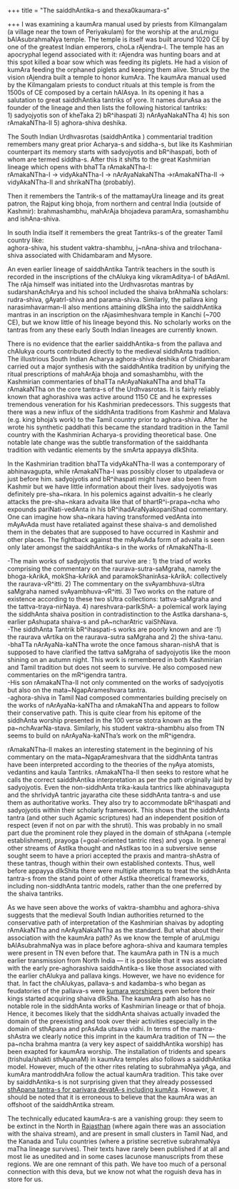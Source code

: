 +++
title = "The saiddhAntika-s and thexa0kaumara-s"

+++
I was examining a kaumAra manual used by priests from Kilmangalam (a
village near the town of Periyakulam) for the worship at the aruLmigu
bAlAsubrahmaNya temple. The temple is itself was built around 1020 CE by
one of the greatest Indian emperors, choLa rAjendra-I. The temple has an
apocryphal legend associated with it: rAjendra was hunting boars and at
this spot killed a boar sow which was feeding its piglets. He had a
vision of kumAra feeding the orphaned piglets and keeping them alive.
Struck by the vision rAjendra built a temple to honor kumAra. The
kaumAra manual used by the Kilmangalam priests to conduct rituals at
this temple is from the 1500s of CE composed by a certain hAlAsya. In
its opening it has a salutation to great saiddhAntika tantriks of yore.
It names durvAsa as the founder of the lineage and then lists the
following historical tantriks:  
1\) sadyojyotis son of kheTaka 2) bR^ihaspati 3) nArAyaNakaNTha 4) his
son rAmakaNTha-II 5) aghora-shiva deshika.

The South Indian Urdhvasrotas (saiddhAntika ) commentarial tradition
remembers many great prior Acharya-s and siddha-s, but like its
Kashmirian counterpart its memory starts with sadyojyotis and
bR^ihaspati, both of whom are termed siddha-s. After this it shifts to
the great Kashmirian lineage which opens with bhaTTa rAmakaNTha-I:  
rAmakaNTha-I -\> vidyAkaNTha-I -\> nArAyaNakaNTha -\>rAmakaNTha-II -\>
vidyAkaNTha-II and shrikaNTha (probably).

Then it remembers the Tantrik-s of the mattamayUra lineage and its great
patron, the Rajput king bhoja, from northern and central India (outside
of Kashmir): brahmashambhu, mahArAja bhojadeva paramAra, somashambhu and
ishAna-shiva.

In south India itself it remembers the great Tantriks-s of the greater
Tamil country like:  
aghora-shiva, his student vaktra-shambhu, j\~nAna-shiva and
trilochana-shiva associated with Chidambaram and Mysore.

An even earlier lineage of saiddhAntika Tantrik teachers in the south is
recorded in the inscriptions of the chAlukya king vikramAditya-I of
bAdAmI. The rAja himself was initiated into the Urdhvasrotas mantras by
sudarshanAchArya and his school included the shaiva brAhmaNa scholars:
rudra-shiva, gAyatrI-shiva and parama-shiva. Similarly, the pallava king
narasimhavarman-II also mentions attaining dIkSha into the saiddhAntika
mantras in an inscription on the rAjasimheshvara temple in Kanchi (\~700
CE), but we know little of his lineage beyond this. No scholarly works
on the tantras from any these early South Indian lineages are currently
known.

There is no evidence that the earlier saiddhAntika-s from the pallava
and chAlukya courts contributed directly to the medieval siddhAnta
tradition. The illustrious South Indian Acharya aghora-shiva deshika of
Chidambaram carried out a major synthesis with the saiddhAntika
tradition by unifying the ritual prescriptions of mahArAja bhoja and
somashambhu, with the Kashmirian commentaries of bhaTTa nArAyaNakaNTha
and bhaTTa rAmakaNTha on the core tantra-s of the Urdhvasrotas. It is
fairly reliably known that aghorashiva was active around 1150 CE and he
expresses tremendous veneration for his Kashmirian predecessors. This
suggests that there was a new influx of the siddhAnta traditions from
Kashmir and Malava (e.g. king bhoja’s work) to the Tamil country prior
to aghora-shiva. After he wrote his synthetic paddhati this became the
standard tradition in the Tamil country with the Kashmirian Acharya-s
providing theoretical base. One notable late change was the subtle
transformation of the saiddhanta tradition with vedantic elements by the
smArta appayya dIkShita.

In the Kashmirian tradition bhaTTa vidyAkaNTha-II was a contemporary of
abhinavagupta, while rAmakaNTha-I was possibly closer to utpaladeva or
just before him. sadyojyotis and bR^ihaspati might have also been from
Kashmir but we have little information about their lives. sadyojyotis
was definitely pre-sha\~nkara. In his polemics against advaitin-s he
clearly attacks the pre-sha\~nkara advaita like that of
bhartR^i-prapa\~ncha who expounds pariNati-vedAnta in his
bR^ihadAraNyakopaniShad commentary. One can imagine how sha\~nkara
having transformed vedAnta into mAyAvAda must have retaliated against
these shaiva-s and demolished them in the debates that are supposed to
have occurred in Kashmir and other places. The fightback against the
mAyAvAda form of advaita is seen only later amongst the saiddhAntika-s
in the works of rAmakaNTha-II.

\-The main works of sadyojyotis that survive are : 1) the triad of works
comprising the commentary on the raurava-sutra-saMgraha, namely the
bhoga-kArikA, mokSha-kArikA and paramokShanirAsa-kArikA: collectively
the raurava-vR^itti. 2) The commentary on the svAyambhuva-sUtra saMgraha
named svAyambhuva-vR^itti. 3) Two works on the nature of existence
according to these two sUtra collections: tattva-saMgraha and the
tattva-traya-nirNaya. 4) nareshvara-parIkShA- a polemical work laying
the siddhAnta shaiva position in contradistinction to the AstIka
darshana-s, earlier pAshupata shaiva-s and pA\~ncharAtric vaiShNava.  
\-The siddhAnta Tantrik bR^ihaspati-s works are poorly known and are :1)
the raurava vArtika on the raurava-sutra saMgraha and 2) the
shiva-tanu.  
\-bhaTTa nArAyaNa-kaNTha wrote the once famous sharan-nishA that is
supposed to have clarified the tattva saMgraha of sadyojyotis like the
moon shining on an autumn night. This work is remembered in both
Kashmirian and Tamil tradition but does not seem to survive. He also
composed new commentaries on the mR^igendra tantra.  
\-His son rAmakaNTha-II not only commented on the works of sadyojyotis
but also on the mata\~NgapArameshvara tantra.  
\-aghora-shiva in Tamil Nad composed commentaries building precisely on
the works of nArAyaNa-kaNTha and rAmakaNTha and appears to follow their
conservative path. This is quite clear from his epitome of the siddhAnta
worship presented in the 100 verse stotra known as the
pa\~nchAvarNa-stava. Similarly, his student vaktra-shambhu also from TN
seems to build on nArAyaNa-kaNTha’s work on the mR^igendra.

rAmakaNTha-II makes an interesting statement in the beginning of his
commentary on the mata\~NgapArameshvara that the siddhAnta tantras have
been interpreted according to the theories of the nyAya atomists,
vedantins and kaula Tantriks. rAmakaNTha-II then seeks to restore what
he calls the correct saiddhAntika interpretation as per the path
originally laid by sadyojyotis. Even the non-siddhAnta trika-kaula
tantrics like abhinavagupta and the shrIvidyA tantric jayaratha cite
these siddhAnta tantra-s and use them as authoritative works. They also
try to accommodate bR^ihaspati and sadyojyotis within their scholarly
framework. This shows that the siddhAnta tantra (and other such Agamic
scriptures) had an independent position of respect (even if not on par
with the shruti). This was probably in no small part due the prominent
role they played in the domain of sthApana (=temple establishment),
prayoga (=goal-oriented tantric rites) and yoga. In general other
streams of AstIka thought and nAstIkas too in a subversive sense sought
seem to have a priori accepted the praxis and mantra-shAstra of these
tantras, though within their own established contexts. Thus, well before
appayya dIkShita there were multiple attempts to treat the siddhAnta
tantra-s from the stand point of other AstIka theoretical frameworks,
including non-siddhAnta tantric models, rather than the one preferred by
the shaiva tantriks.

As we have seen above the works of vaktra-shambhu and aghora-shiva
suggests that the medieval South Indian authorities returned to the
conservative path of interpretation of the Kashmirian shaivas by
adopting rAmAkaNTha and nArAyaNakaNTha as the standard. But what about
their association with the kaumAra path? As we know the temple of
aruLmigu bAlAsubrahmaNya was in place before aghora-shiva and kaumara
temples were present in TN even before that. The kaumAra path in TN is a
much earlier transmission from North India — it is possible that it was
associated with the early pre-aghorashiva saiddhAntika-s like those
associated with the earlier chAlukya and pallava kings. However, we have
no evidence for that. In fact the chAlukyas, pallava-s and kadamba-s who
began as feudatories of the pallava-s were [kumara
worshipers](https://manasataramgini.wordpress.com/2005/10/28/royal-kumara-worshippers/)
even before their kings started acquiring shaiva dIkSha. The kaumAra
path also has no notable role in the siddhAnta works of Kashmirian
lineage or that of bhoja. Hence, it becomes likely that the siddhAnta
shaivas actually invaded the domain of the preexisting and took over
their activities especially in the domain of sthApana and prAsAda utsava
vidhi. In terms of the mantra-shAstra we clearly notice this imprint in
the kaumAra tradition of TN — the pa\~ncha brahma mantra (a very key
aspect of saiddhAntika worship) has been exapted for kaumAra worship.
The installation of tridents and spears (trishula/shakti sthApanaM) in
kaumAra temples also follows a saiddhAntika model. However, much of the
other rites relating to subrahmaNya yAga, and kumAra mantroddhAra follow
the actual kaumAra tradition. This take over by saiddhAntika-s is not
surprising given that they already possessed [sthApana tantra-s for
parivara devatA-s including
kumAra](https://manasataramgini.wordpress.com/2006/06/23/siddhanta-tantrics-and-the-mainstream-brahminical-path/).
However, it should be noted that it is erroneous to believe that the
kaumAra was an offshoot of the saiddhAntika stream.

The technically educated kaumAra-s are a vanishing group: they seem to
be extinct in the North in
[Rajasthan](http://manollasa.blogspot.com/2007/05/paschimaugha-of-manavaugha-of-kaumaras.html)
(where again there was an association with the shaiva stream), and are
present in small clusters in Tamil Nad, and the Kanada and Tulu
countries (where a pristine secretive subrahmaNya maTha lineage
survives). Their texts have rarely been published if at all and most lie
as unedited and in some cases lacunose manuscripts from these regions.
We are one remnant of this path. We have too much of a personal
connection with this deva, but we know not what the roguish deva has in
store for us.
